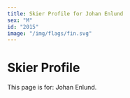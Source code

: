 ```yaml
---
title: Skier Profile for Johan Enlund
sex: "M"
id: "2015"
image: "/img/flags/fin.svg" 
---
```


# Skier Profile

This page is for: Johan Enlund.
    